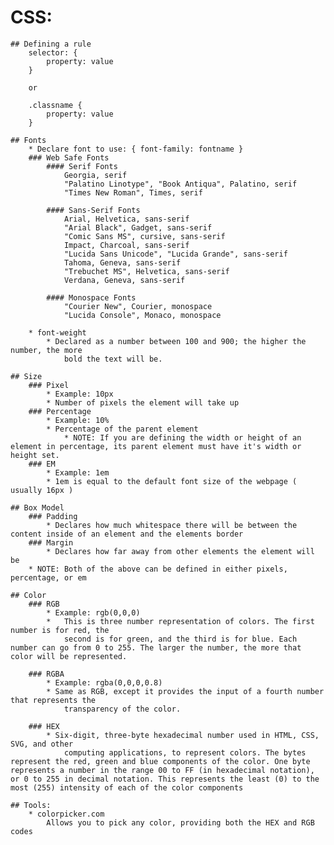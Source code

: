 # CSS:
	## Defining a rule
		selector: {
			property: value
		}

		or

		.classname {
			property: value
		}

	## Fonts
		* Declare font to use: { font-family: fontname }
		### Web Safe Fonts
			#### Serif Fonts
				Georgia, serif
				"Palatino Linotype", "Book Antiqua", Palatino, serif
				"Times New Roman", Times, serif

			#### Sans-Serif Fonts
				Arial, Helvetica, sans-serif
				"Arial Black", Gadget, sans-serif
				"Comic Sans MS", cursive, sans-serif
				Impact, Charcoal, sans-serif
				"Lucida Sans Unicode", "Lucida Grande", sans-serif
				Tahoma, Geneva, sans-serif
				"Trebuchet MS", Helvetica, sans-serif
				Verdana, Geneva, sans-serif

			#### Monospace Fonts
				"Courier New", Courier, monospace
				"Lucida Console", Monaco, monospace

		* font-weight
			* Declared as a number between 100 and 900; the higher the number, the more
				bold the text will be.

	## Size
		### Pixel
			* Example: 10px
			* Number of pixels the element will take up
		### Percentage
			* Example: 10%
			* Percentage of the parent element
				* NOTE: If you are defining the width or height of an element in percentage, its parent element must have it's width or height set.
		### EM
			* Example: 1em
			* 1em is equal to the default font size of the webpage ( usually 16px )

	## Box Model
		### Padding
			* Declares how much whitespace there will be between the content inside of an element and the elements border
		### Margin
			* Declares how far away from other elements the element will be
		* NOTE: Both of the above can be defined in either pixels, percentage, or em

	## Color
		### RGB
		 	* Example: rgb(0,0,0)
			*	This is three number representation of colors. The first number is for red, the
				second is for green, and the third is for blue. Each number can go from 0 to 255. The larger the number, the more that color will be represented.

		### RGBA
			* Example: rgba(0,0,0,0.8)
			* Same as RGB, except it provides the input of a fourth number that represents the
				transparency of the color.

		### HEX
			* Six-digit, three-byte hexadecimal number used in HTML, CSS, SVG, and other
				computing applications, to represent colors. The bytes represent the red, green and blue components of the color. One byte represents a number in the range 00 to FF (in hexadecimal notation), or 0 to 255 in decimal notation. This represents the least (0) to the most (255) intensity of each of the color components

	## Tools:
		* colorpicker.com
			Allows you to pick any color, providing both the HEX and RGB codes
